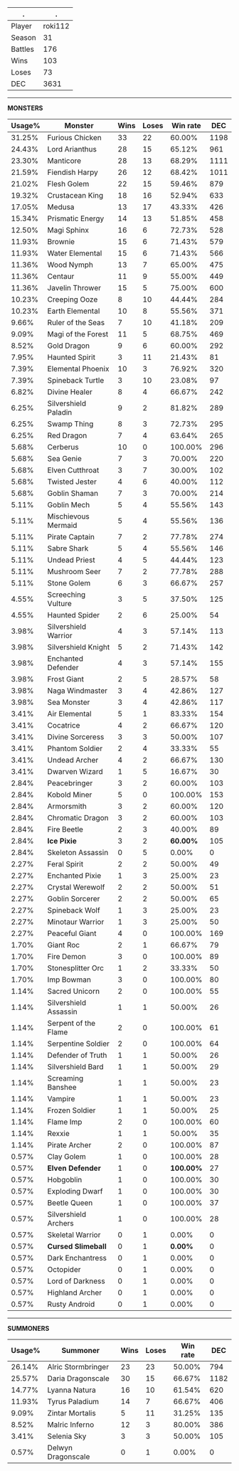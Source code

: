 .|.
|-|-
Player|roki112
Season|31
Battles|176
Wins|103
Loses|73
DEC|3631

---
**MONSTERS**

Usage%|Monster|Wins|Loses|Win rate|DEC|
-|-|-|-|-|-|
31.25%|Furious Chicken|33|22|60.00%|1198|
24.43%|Lord Arianthus|28|15|65.12%|961|
23.30%|Manticore|28|13|68.29%|1111|
21.59%|Fiendish Harpy|26|12|68.42%|1011|
21.02%|Flesh Golem|22|15|59.46%|879|
19.32%|Crustacean King|18|16|52.94%|633|
17.05%|Medusa|13|17|43.33%|426|
15.34%|Prismatic Energy|14|13|51.85%|458|
12.50%|Magi Sphinx|16|6|72.73%|528|
11.93%|Brownie|15|6|71.43%|579|
11.93%|Water Elemental|15|6|71.43%|566|
11.36%|Wood Nymph|13|7|65.00%|475|
11.36%|Centaur|11|9|55.00%|449|
11.36%|Javelin Thrower|15|5|75.00%|600|
10.23%|Creeping Ooze|8|10|44.44%|284|
10.23%|Earth Elemental|10|8|55.56%|371|
9.66%|Ruler of the Seas|7|10|41.18%|209|
9.09%|Magi of the Forest|11|5|68.75%|469|
8.52%|Gold Dragon|9|6|60.00%|292|
7.95%|Haunted Spirit|3|11|21.43%|81|
7.39%|Elemental Phoenix|10|3|76.92%|320|
7.39%|Spineback Turtle|3|10|23.08%|97|
6.82%|Divine Healer|8|4|66.67%|242|
6.25%|Silvershield Paladin|9|2|81.82%|289|
6.25%|Swamp Thing|8|3|72.73%|295|
6.25%|Red Dragon|7|4|63.64%|265|
5.68%|Cerberus|10|0|100.00%|296|
5.68%|Sea Genie|7|3|70.00%|220|
5.68%|Elven Cutthroat|3|7|30.00%|102|
5.68%|Twisted Jester|4|6|40.00%|112|
5.68%|Goblin Shaman|7|3|70.00%|214|
5.11%|Goblin Mech|5|4|55.56%|143|
5.11%|Mischievous Mermaid|5|4|55.56%|136|
5.11%|Pirate Captain|7|2|77.78%|274|
5.11%|Sabre Shark|5|4|55.56%|146|
5.11%|Undead Priest|4|5|44.44%|123|
5.11%|Mushroom Seer|7|2|77.78%|288|
5.11%|Stone Golem|6|3|66.67%|257|
4.55%|Screeching Vulture|3|5|37.50%|125|
4.55%|Haunted Spider|2|6|25.00%|54|
3.98%|Silvershield Warrior|4|3|57.14%|113|
3.98%|Silvershield Knight|5|2|71.43%|142|
3.98%|Enchanted Defender|4|3|57.14%|155|
3.98%|Frost Giant|2|5|28.57%|58|
3.98%|Naga Windmaster|3|4|42.86%|127|
3.98%|Sea Monster|3|4|42.86%|117|
3.41%|Air Elemental|5|1|83.33%|154|
3.41%|Cocatrice|4|2|66.67%|120|
3.41%|Divine Sorceress|3|3|50.00%|107|
3.41%|Phantom Soldier|2|4|33.33%|55|
3.41%|Undead Archer|4|2|66.67%|130|
3.41%|Dwarven Wizard|1|5|16.67%|30|
2.84%|Peacebringer|3|2|60.00%|103|
2.84%|Kobold Miner|5|0|100.00%|153|
2.84%|Armorsmith|3|2|60.00%|120|
2.84%|Chromatic Dragon|3|2|60.00%|103|
2.84%|Fire Beetle|2|3|40.00%|89|
2.84%|**Ice Pixie**|3|2|**60.00%**|105|
2.84%|Skeleton Assassin|0|5|0.00%|0|
2.27%|Feral Spirit|2|2|50.00%|49|
2.27%|Enchanted Pixie|1|3|25.00%|23|
2.27%|Crystal Werewolf|2|2|50.00%|51|
2.27%|Goblin Sorcerer|2|2|50.00%|65|
2.27%|Spineback Wolf|1|3|25.00%|23|
2.27%|Minotaur Warrior|1|3|25.00%|50|
2.27%|Peaceful Giant|4|0|100.00%|169|
1.70%|Giant Roc|2|1|66.67%|79|
1.70%|Fire Demon|3|0|100.00%|89|
1.70%|Stonesplitter Orc|1|2|33.33%|50|
1.70%|Imp Bowman|3|0|100.00%|80|
1.14%|Sacred Unicorn|2|0|100.00%|55|
1.14%|Silvershield Assassin|1|1|50.00%|26|
1.14%|Serpent of the Flame|2|0|100.00%|61|
1.14%|Serpentine Soldier|2|0|100.00%|64|
1.14%|Defender of Truth|1|1|50.00%|26|
1.14%|Silvershield Bard|1|1|50.00%|29|
1.14%|Screaming Banshee|1|1|50.00%|23|
1.14%|Vampire|1|1|50.00%|23|
1.14%|Frozen Soldier|1|1|50.00%|25|
1.14%|Flame Imp|2|0|100.00%|60|
1.14%|Rexxie|1|1|50.00%|35|
1.14%|Pirate Archer|2|0|100.00%|87|
0.57%|Clay Golem|1|0|100.00%|28|
0.57%|**Elven Defender**|1|0|**100.00%**|27|
0.57%|Hobgoblin|1|0|100.00%|30|
0.57%|Exploding Dwarf|1|0|100.00%|30|
0.57%|Beetle Queen|1|0|100.00%|37|
0.57%|Silvershield Archers|1|0|100.00%|28|
0.57%|Skeletal Warrior|0|1|0.00%|0|
0.57%|**Cursed Slimeball**|0|1|**0.00%**|0|
0.57%|Dark Enchantress|0|1|0.00%|0|
0.57%|Octopider|0|1|0.00%|0|
0.57%|Lord of Darkness|0|1|0.00%|0|
0.57%|Highland Archer|0|1|0.00%|0|
0.57%|Rusty Android|0|1|0.00%|0|

---
**SUMMONERS**

Usage%|Summoner|Wins|Loses|Win rate|DEC|
-|-|-|-|-|-|
26.14%|Alric Stormbringer|23|23|50.00%|794|
25.57%|Daria Dragonscale|30|15|66.67%|1182|
14.77%|Lyanna Natura|16|10|61.54%|620|
11.93%|Tyrus Paladium|14|7|66.67%|406|
9.09%|Zintar Mortalis|5|11|31.25%|135|
8.52%|Malric Inferno|12|3|80.00%|386|
3.41%|Selenia Sky|3|3|50.00%|105|
0.57%|Delwyn Dragonscale|0|1|0.00%|0|
